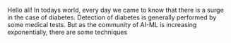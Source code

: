 Hello all! In todays world, every day we came to know that there is a surge in the case of diabetes. Detection of diabetes is generally performed by some medical tests.
But as the community of AI-ML is increasing exponentially, there are some techniques 
